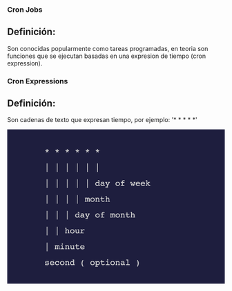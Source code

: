 ### Cron Jobs

## Definición:
Son conocidas popularmente como tareas programadas, en teoria son funciones que se ejecutan basadas en una expresion de tiempo (cron expression).

### Cron Expressions

## Definición:
Son cadenas de texto que expresan tiempo, por ejemplo: '* * * * *' 

![Ejemplo](https://raw.githubusercontent.com/aprendeweb/file-mover-cron-job/master/cron.png)
